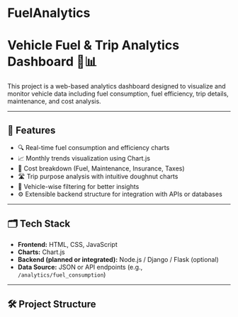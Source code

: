# FuelAnalytics
# Vehicle Fuel & Trip Analytics Dashboard 🚗📊

This project is a web-based analytics dashboard designed to visualize and monitor vehicle data including fuel consumption, fuel efficiency, trip details, maintenance, and cost analysis.

---

## 📌 Features

- 🔍 Real-time fuel consumption and efficiency charts
- 📈 Monthly trends visualization using Chart.js
- 🧾 Cost breakdown (Fuel, Maintenance, Insurance, Taxes)
- 🛣️ Trip purpose analysis with intuitive doughnut charts
- 🔧 Vehicle-wise filtering for better insights
- ⚙️ Extensible backend structure for integration with APIs or databases

---

## 🗂️ Tech Stack

- **Frontend:** HTML, CSS, JavaScript
- **Charts:** Chart.js
- **Backend (planned or integrated):** Node.js / Django / Flask (optional)
- **Data Source:** JSON or API endpoints (e.g., `/analytics/fuel_consumption`)

---

## 🛠️ Project Structure


